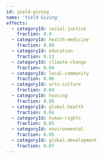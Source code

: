 ```yaml
---
id: yield-giving
name: 'Yield Giving'
effects:
  - categoryId: social-justice
    fraction: 0.4
  - categoryId: health-medicine
    fraction: 0.09
  - categoryId: education
    fraction: 0.11
  - categoryId: climate-change
    fraction: 0.04
  - categoryId: local-community
    fraction: 0.06
  - categoryId: arts-culture
    fraction: 0.04
  - categoryId: housing
    fraction: 0.05
  - categoryId: global-health
    fraction: 0.04
  - categoryId: human-rights
    fraction: 0.05
  - categoryId: environmental
    fraction: 0.05
  - categoryId: global-development
    fraction: 0.07
---
```

